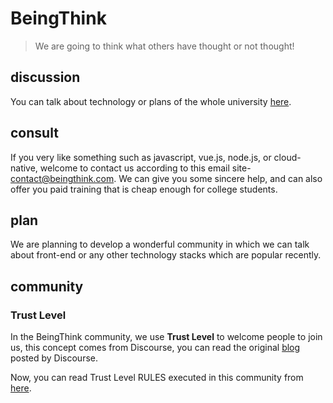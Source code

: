 # BeingThink

> We are going to think what others have thought or not thought!

## discussion

You can talk about technology or plans of the whole university [here](https://github.com/orgs/BeingThink/discussions).

## consult

If you very like something such as javascript, vue.js, node.js, or cloud-native, welcome to contact us according to this email site-[contact@beingthink.com](contact@beingthink.com). We can give you some sincere help, and can also offer you paid training that is cheap enough for college students.

## plan

We are planning to develop a wonderful community in which we can talk about front-end or any other technology stacks which are popular recently.

## community

### Trust Level

In the BeingThink community, we use **Trust Level** to welcome people to join us, this concept comes from Discourse, you can read the original [blog](https://blog.discourse.org/2018/06/understanding-discourse-trust-levels/) posted by Discourse.

Now, you can read Trust Level RULES executed in this community from [here](https://github.com/BeingThink/.github/blob/main/docs/tl-rules.md).
